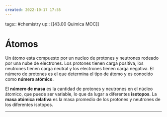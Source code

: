 ```yaml
---
created: 2022-10-17 17:55
---
```

tags:: #chemistry 
up:: [[43.00 Quimica MOC]]
# Átomos
Un átomo esta compuesto por un nucleo de protones y neutrones rodeado por una nube de electrones. Los protones tienen carga positiva, los neutrones tienen carga neutral y los electrones tienen carga negativa. El número de protones es el que determina el tipo de átomo y es conocido como **número atómico**.

El **número de masa** es la cantidad de protones y neutrones en el núcleo átomico, que puede ser variable, lo que da lugar a diferentes **isotopos**. La **masa atómica relativa** es la masa promedio de los protones y neutrones de los diferentes isotopos.
___
